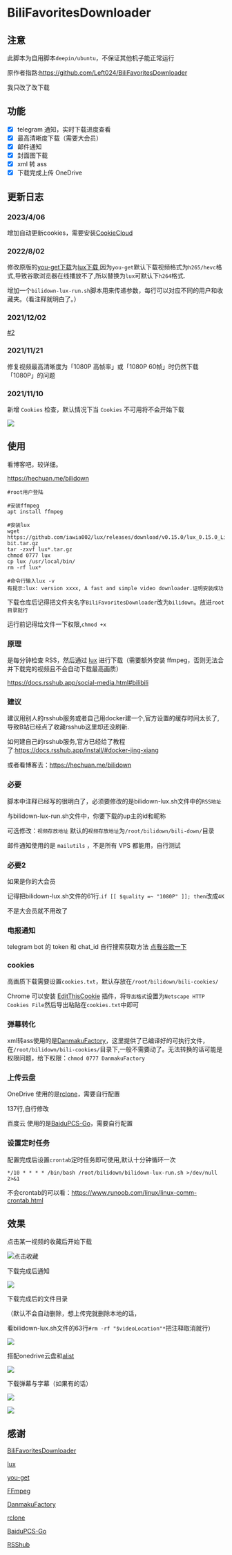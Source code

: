 # BiliFavoritesDownloader

## 注意

此脚本为自用脚本`deepin/ubuntu`，不保证其他机子能正常运行

原作者指路:https://github.com/Left024/BiliFavoritesDownloader

我只改了改下载

## 功能

- [x] telegram 通知，实时下载进度查看
- [x] 最高清晰度下载（需要大会员）
- [x] 邮件通知
- [x] 封面图下载
- [x] xml 转 ass
- [x] 下载完成上传 OneDrive

## 更新日志

### 2023/4/06

增加自动更新cookies，需要安装[CookieCloud](https://github.com/easychen/CookieCloud)

### 2022/8/02

修改原版的[you-get下载](https://github.com/soimort/you-get)为[lux下载](https://github.com/iawia002/lux/),因为`you-get`默认下载视频格式为`h265/hevc`格式,导致谷歌浏览器在线播放不了,所以替换为`lux`可默认下`h264`格式.

增加一个`bilidown-lux-run.sh`脚本用来传递参数，每行可以对应不同的用户和收藏夹。（看注释就明白了。）

### 2021/12/02

[#2](https://github.com/Left024/BiliFavoritesDownloader/issues/2)

### 2021/11/21

修复视频最高清晰度为「1080P 高帧率」或「1080P 60帧」时仍然下载「1080P」的问题

### 2021/11/10

新增 ```Cookies``` 检查，默认情况下当 ```Cookies``` 不可用将不会开始下载

![](https://raw.githubusercontent.com/left916/images/main/2021/10/20211110134148.png)

## 使用

看博客吧，较详细。

https://hechuan.me/bilidown

```shell
#root用户登陆

#安装ffmpeg
apt install ffmpeg

#安装lux
wget https://github.com/iawia002/lux/releases/download/v0.15.0/lux_0.15.0_Linux_64-bit.tar.gz
tar -zxvf lux*.tar.gz
chmod 0777 lux
cp lux /usr/local/bin/
rm -rf lux*

#命令行输入lux -v
有提示:lux: version xxxx, A fast and simple video downloader.证明安装成功

```

下载仓库后记得把文件夹名字`BiliFavoritesDownloader`改为`bilidown`。放进`root目录就行`

运行前记得给文件一下权限,`chmod +x`



### 原理

是每分钟检查 RSS，然后通过 [lux](https://github.com/iawia002/lux/) 进行下载（需要额外安装 ffmpeg，否则无法合并下载完的视频且不会自动下载最高画质）

https://docs.rsshub.app/social-media.html#bilibili

### 建议

建议用别人的rsshub服务或者自己用docker建一个,官方设置的缓存时间太长了,导致B站已经点了收藏rsshub这里却还没刷新.

如何建自己的rsshub服务,官方已经给了教程了:https://docs.rsshub.app/install/#docker-jing-xiang

或者看博客去：https://hechuan.me/bilidown

### 必要

脚本中注释已经写的很明白了，必须要修改的是bilidown-lux.sh文件中的```RSS地址```

与bilidown-lux-run.sh文件中，你要下载的up主的id和昵称

可选修改：```视频存放地址```
默认的```视频存放地址```为```/root/bilidown/bili-down/```目录

邮件通知使用的是 ```mailutils``` ，不是所有 VPS 都能用，自行测试

### 必要2

如果是你的大会员

记得把bilidown-lux.sh文件的61行.`if [[ $quality =~ "1080P" ]]; then`改成`4K`

不是大会员就不用改了

### 电报通知

telegram bot 的 token 和 chat_id 自行搜索获取方法
[点我谷歌一下](https://www.google.com/search?q=%E7%94%B5%E6%8A%A5%E6%9C%BA%E5%99%A8%E4%BA%BA%E6%95%99%E7%A8%8B)

### cookies

高画质下载需要设置```cookies.txt```，默认存放在```/root/bilidown/bili-cookies/```

Chrome 可以安装 [EditThisCookie](https://chrome.google.com/webstore/detail/editthiscookie/fngmhnnpilhplaeedifhccceomclgfbg) 插件，将```导出格式```设置为```Netscape HTTP Cookies File```然后导出粘贴在```cookies.txt```中即可

### 弹幕转化

xml转ass使用的是[DanmakuFactory](https://github.com/hihkm/DanmakuFactory)，这里提供了已编译好的可执行文件，在`/root/bilidown/bili-cookies/`目录下,一般不需要动了。无法转换的话可能是权限问题，给下权限：`chmod 0777 DanmakuFactory ` 

### 上传云盘

OneDrive 使用的是[rclone](https://github.com/rclone/rclone)，需要自行配置

137行,自行修改

百度云 使用的是[BaiduPCS-Go](https://github.com/qjfoidnh/BaiduPCS-Go)，需要自行配置

### 设置定时任务

配置完成后设置```crontab```定时任务即可使用,默认十分钟循环一次

```shell
*/10 * * * * /bin/bash /root/bilidown/bilidown-lux-run.sh >/dev/null 2>&1
```

不会crontab的可以看：https://www.runoob.com/linux/linux-comm-crontab.html

## 效果

点击某一视频的收藏后开始下载

![点击收藏](https://raw.githubusercontent.com/left916/images/main/picgo/picgo20210913230146.png)

下载完成后通知

![](https://raw.githubusercontent.com/hechuan4/CDN/main/cdn/bidown4.png)

下载完成后的文件目录

（默认不会自动删除，想上传完就删除本地的话，

看bilidown-lux.sh文件的63行`#rm -rf "$videoLocation"*`把注释取消就行）

![](https://raw.githubusercontent.com/hechuan4/CDN/main/cdn/bidown1.png)

搭配onedrive云盘和[alist](https://github.com/alist-org/alist)

![](https://raw.githubusercontent.com/hechuan4/CDN/main/cdn/bidown2.png)



下载弹幕与字幕（如果有的话）

![](https://raw.githubusercontent.com/hechuan4/CDN/main/cdn/bilidown3.png)



![](https://raw.githubusercontent.com/hechuan4/CDN/main/cdn/bilidown5.png)

## 感谢

[BiliFavoritesDownloader](https://github.com/Left024/BiliFavoritesDownloader)

[lux](https://github.com/iawia002/lux/)

[you-get](https://github.com/soimort/you-get)

[FFmpeg](https://github.com/FFmpeg/FFmpeg)

[DanmakuFactory](https://github.com/hihkm/DanmakuFactory)

[rclone](https://github.com/rclone/rclone)

[BaiduPCS-Go](https://github.com/qjfoidnh/BaiduPCS-Go)

[RSShub](https://github.com/DIYgod/RSSHub)
